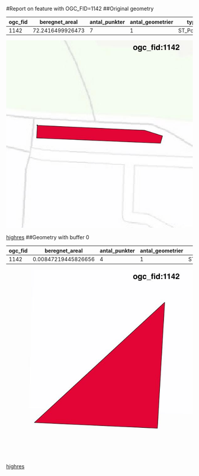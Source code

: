 #Report on feature with OGC_FID=1142
##Original geometry



| ogc_fid |  beregnet_areal  | antal_punkter | antal_geometrier |    type    |
|---------|------------------|---------------|------------------|------------|
|    1142 | 72.2416499926473 |             7 |                1 | ST_Polygon|
![geom](../images/1142_invalid.jpg)


[highres](https://raw.githubusercontent.com/Septima/herlev/master/images/1142_invalid_highres.jpg)
##Geometry with buffer 0



| ogc_fid |   beregnet_areal    | antal_punkter | antal_geometrier |    type    |
|---------|---------------------|---------------|------------------|------------|
|    1142 | 0.00847219445826656 |             4 |                1 | ST_Polygon|
![geom](../images/1142_buffer0.jpg)


[highres](https://raw.githubusercontent.com/Septima/herlev/master/images/1142_buffer0_highres.jpg)
